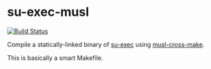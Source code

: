 # su-exec-musl

[![Build Status](https://travis-ci.org/Adirelle/su-exec-musl.svg?branch=master)](https://travis-ci.org/Adirelle/su-exec-musl)

Compile a statically-linked binary of [su-exec](https://github.com/ncopa/su-exec) using [musl-cross-make](https://github.com/just-containers/musl-cross-make).

This is basically a smart Makefile.
